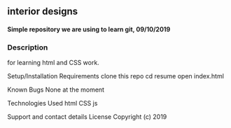 ## interior designs
#### Simple repository we are using to learn git, 09/10/2019

### Description
for learning html and CSS work.

Setup/Installation Requirements
clone this repo
cd resume
open index.html

Known Bugs
None at the moment

Technologies Used
html
CSS
js

Support and contact details
License
Copyright (c) 2019